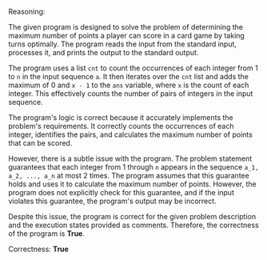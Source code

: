 Reasoning:

The given program is designed to solve the problem of determining the maximum number of points a player can score in a card game by taking turns optimally. The program reads the input from the standard input, processes it, and prints the output to the standard output.

The program uses a list `cnt` to count the occurrences of each integer from 1 to `n` in the input sequence `a`. It then iterates over the `cnt` list and adds the maximum of 0 and `x - 1` to the `ans` variable, where `x` is the count of each integer. This effectively counts the number of pairs of integers in the input sequence.

The program's logic is correct because it accurately implements the problem's requirements. It correctly counts the occurrences of each integer, identifies the pairs, and calculates the maximum number of points that can be scored.

However, there is a subtle issue with the program. The problem statement guarantees that each integer from 1 through `n` appears in the sequence `a_1, a_2, ..., a_n` at most 2 times. The program assumes that this guarantee holds and uses it to calculate the maximum number of points. However, the program does not explicitly check for this guarantee, and if the input violates this guarantee, the program's output may be incorrect.

Despite this issue, the program is correct for the given problem description and the execution states provided as comments. Therefore, the correctness of the program is **True**.

Correctness: **True**
